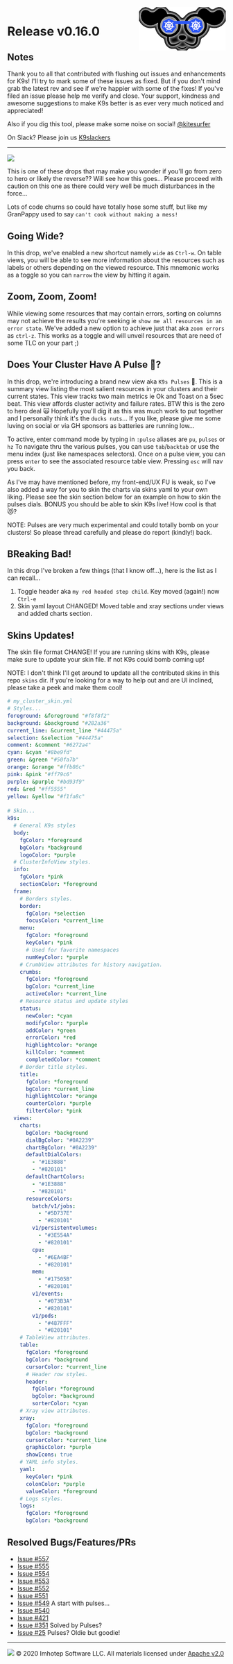 <img src="https://raw.githubusercontent.com/derailed/k9s/master/assets/k9s_small.png" align="right" width="200" height="auto"/>

# Release v0.16.0

## Notes

Thank you to all that contributed with flushing out issues and enhancements for K9s! I'll try to mark some of these issues as fixed. But if you don't mind grab the latest rev and see if we're happier with some of the fixes! If you've filed an issue please help me verify and close. Your support, kindness and awesome suggestions to make K9s better is as ever very much noticed and appreciated!

Also if you dig this tool, please make some noise on social! [@kitesurfer](https://twitter.com/kitesurfer)

On Slack? Please join us [K9slackers](https://join.slack.com/t/k9sers/shared_invite/enQtOTA5MDEyNzI5MTU0LWQ1ZGI3MzliYzZhZWEyNzYxYzA3NjE0YTk1YmFmNzViZjIyNzhkZGI0MmJjYzhlNjdlMGJhYzE2ZGU1NjkyNTM)

---

<img src="https://raw.githubusercontent.com/derailed/k9s/master/assets/k9s_doc.png" align="center"/>

This is one of these drops that may make you wonder if you'll go from zero to hero or likely the reverse?? Will see how this goes... Please proceed with caution on this one as there could very well be much disturbances in the force...

Lots of code churns so could have totally hose some stuff, but like my GranPappy used to say `can't cook without making a mess!`

## Going Wide?

In this drop, we've enabled a new shortcut namely `wide` as `Ctrl-w`. On table views, you will be able to see more information about the resources such as labels or others depending on the viewed resource. This mnemonic works as a toggle so you can `narrow` the view by hitting it again.

## Zoom, Zoom, Zoom!

While viewing some resources that may contain errors, sorting on columns may not achieve the results you're seeking ie `show me all resources in an error state`. We've added a new option to achieve just that aka `zoom errors` as `ctrl-z`. This works as a toggle and will unveil resources that are need of some TLC on your part ;)

## Does Your Cluster Have A Pulse 💓?

In this drop, we're introducing a brand new view aka `K9s Pulses` 💓. This is a summary view listing the most salient resources in your clusters and their current states. This view tracks two main metrics ie Ok and Toast on a 5sec beat. This view affords cluster activity and failure rates. BTW this is the zero to hero deal 🙀 Hopefully you'll dig it as this was much work to put together and I personally think it's the `ducks nuts`... If you like, please give me some luving on social or via GH sponsors as batteries are running low...

To active, enter command mode by typing in `:pulse` aliases are `pu`, `pulses` or `hz`
To navigate thru the various pulses, you can use `tab`/`backtab` or use the menu index (just like namespaces selectors). Once on a pulse view, you can press `enter` to see the associated resource table view. Pressing `esc` will nav you back.

As I've may have mentioned before, my front-end/UX FU is weak, so I've also added a way for you to skin the charts via skins yaml to your own liking. Please see the skin section below for an example on how to skin the pulses dials. BONUS you should be able to skin K9s live! How cool is that 😻?

NOTE: Pulses are very much experimental and could totally bomb on your clusters! So please thread carefully and please do report (kindly!) back.

## BReaking Bad!

In this drop I've broken a few things (that I know off...), here is the list as I can recall...

1. Toggle header aka `my red headed step child`. Key moved (again!) now `Ctrl-e`
2. Skin yaml layout CHANGED! Moved table and xray sections under views and added charts section.

## Skins Updates!

The skin file format CHANGE! If you are running skins with K9s, please make sure to update your skin file. If not K9s could bomb coming up!

NOTE: I don't think I'll get around to update all the contributed skins in this repo `skins` dir. If you're looking for a way to help out and are UI inclined, please take a peek and make them cool!

```yaml
# my_cluster_skin.yml
# Styles...
foreground: &foreground "#f8f8f2"
background: &background "#282a36"
current_line: &current_line "#44475a"
selection: &selection "#44475a"
comment: &comment "#6272a4"
cyan: &cyan "#8be9fd"
green: &green "#50fa7b"
orange: &orange "#ffb86c"
pink: &pink "#ff79c6"
purple: &purple "#bd93f9"
red: &red "#ff5555"
yellow: &yellow "#f1fa8c"

# Skin...
k9s:
  # General K9s styles
  body:
    fgColor: *foreground
    bgColor: *background
    logoColor: *purple
  # ClusterInfoView styles.
  info:
    fgColor: *pink
    sectionColor: *foreground
  frame:
    # Borders styles.
    border:
      fgColor: *selection
      focusColor: *current_line
    menu:
      fgColor: *foreground
      keyColor: *pink
      # Used for favorite namespaces
      numKeyColor: *purple
    # CrumbView attributes for history navigation.
    crumbs:
      fgColor: *foreground
      bgColor: *current_line
      activeColor: *current_line
    # Resource status and update styles
    status:
      newColor: *cyan
      modifyColor: *purple
      addColor: *green
      errorColor: *red
      highlightcolor: *orange
      killColor: *comment
      completedColor: *comment
    # Border title styles.
    title:
      fgColor: *foreground
      bgColor: *current_line
      highlightColor: *orange
      counterColor: *purple
      filterColor: *pink
  views:
    charts:
      bgColor: *background
      dialBgColor: "#0A2239"
      chartBgColor: "#0A2239"
      defaultDialColors:
        - "#1E3888"
        - "#820101"
      defaultChartColors:
        - "#1E3888"
        - "#820101"
      resourceColors:
        batch/v1/jobs:
          - "#5D737E"
          - "#820101"
        v1/persistentvolumes:
          - "#3E554A"
          - "#820101"
        cpu:
          - "#6EA4BF"
          - "#820101"
        mem:
          - "#17505B"
          - "#820101"
        v1/events:
          - "#073B3A"
          - "#820101"
        v1/pods:
          - "#487FFF"
          - "#820101"
    # TableView attributes.
    table:
      fgColor: *foreground
      bgColor: *background
      cursorColor: *current_line
      # Header row styles.
      header:
        fgColor: *foreground
        bgColor: *background
        sorterColor: *cyan
    # Xray view attributes.
    xray:
      fgColor: *foreground
      bgColor: *background
      cursorColor: *current_line
      graphicColor: *purple
      showIcons: true
    # YAML info styles.
    yaml:
      keyColor: *pink
      colonColor: *purple
      valueColor: *foreground
    # Logs styles.
    logs:
      fgColor: *foreground
      bgColor: *background
```

## Resolved Bugs/Features/PRs

- [Issue #557](https://github.com/CirrusByte42/ca9s/issues/557)
- [Issue #555](https://github.com/CirrusByte42/ca9s/issues/555)
- [Issue #554](https://github.com/CirrusByte42/ca9s/issues/554)
- [Issue #553](https://github.com/CirrusByte42/ca9s/issues/553)
- [Issue #552](https://github.com/CirrusByte42/ca9s/issues/552)
- [Issue #551](https://github.com/CirrusByte42/ca9s/issues/551)
- [Issue #549](https://github.com/CirrusByte42/ca9s/issues/549) A start with pulses...
- [Issue #540](https://github.com/CirrusByte42/ca9s/issues/540)
- [Issue #421](https://github.com/CirrusByte42/ca9s/issues/421)
- [Issue #351](https://github.com/CirrusByte42/ca9s/issues/351) Solved by Pulses?
- [Issue #25](https://github.com/CirrusByte42/ca9s/issues/25) Pulses? Oldie but goodie!

---

<img src="https://raw.githubusercontent.com/derailed/k9s/master/assets/imhotep_logo.png" width="32" height="auto"/> © 2020 Imhotep Software LLC. All materials licensed under [Apache v2.0](http://www.apache.org/licenses/LICENSE-2.0)
